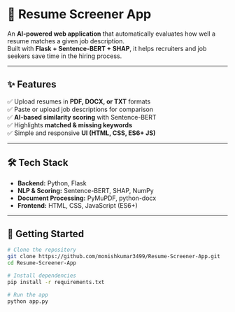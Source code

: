 # 📄 Resume Screener App  

An **AI-powered web application** that automatically evaluates how well a resume matches a given job description.  
Built with **Flask + Sentence-BERT + SHAP**, it helps recruiters and job seekers save time in the hiring process.  

---

## ✨ Features  
✅ Upload resumes in **PDF, DOCX, or TXT** formats  
✅ Paste or upload job descriptions for comparison  
✅ **AI-based similarity scoring** with Sentence-BERT  
✅ Highlights **matched & missing keywords**  
✅ Simple and responsive **UI (HTML, CSS, ES6+ JS)**  

---

## 🛠 Tech Stack  
- **Backend:** Python, Flask  
- **NLP & Scoring:** Sentence-BERT, SHAP, NumPy  
- **Document Processing:** PyMuPDF, python-docx  
- **Frontend:** HTML, CSS, JavaScript (ES6+)  

---

## 🚀 Getting Started  

```bash
# Clone the repository
git clone https://github.com/monishkumar3499/Resume-Screener-App.git
cd Resume-Screener-App

# Install dependencies
pip install -r requirements.txt

# Run the app
python app.py
